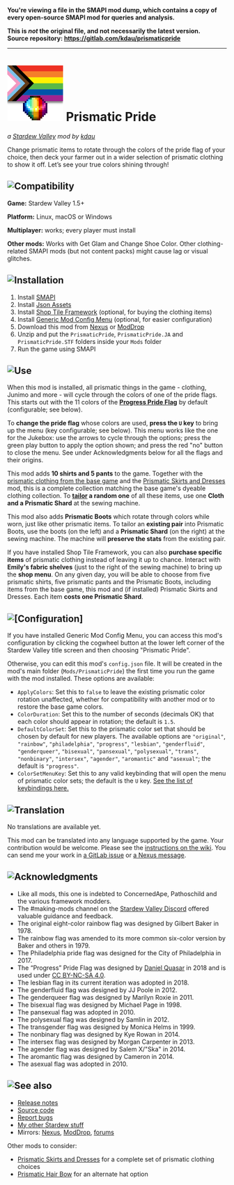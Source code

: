 **You're viewing a file in the SMAPI mod dump, which contains a copy of every open-source SMAPI mod
for queries and analysis.**

**This is _not_ the original file, and not necessarily the latest version.**  
**Source repository: https://gitlab.com/kdau/prismaticpride**

----

# ![[icon]](promo/icon.png) Prismatic Pride

*a [Stardew Valley](http://stardewvalley.net/) mod by [kdau](https://www.kdau.com)*

Change prismatic items to rotate through the colors of the pride flag of your choice, then deck your farmer out in a wider selection of prismatic clothing to show it off. Let’s see your true colors shining through!

## ![Compatibility](https://www.kdau.com/headers/compatibility.png)

**Game:** Stardew Valley 1.5+

**Platform:** Linux, macOS or Windows

**Multiplayer:** works; every player must install

**Other mods:** Works with Get Glam and Change Shoe Color. Other clothing-related SMAPI mods (but not content packs) might cause lag or visual glitches.

## ![Installation](https://www.kdau.com/headers/installation.png)

1. Install [SMAPI](https://smapi.io/)
1. Install [Json Assets](https://www.nexusmods.com/stardewvalley/mods/1720)
1. Install [Shop Tile Framework](https://www.nexusmods.com/stardewvalley/mods/5005) (optional, for buying the clothing items)
1. Install [Generic Mod Config Menu](https://www.nexusmods.com/stardewvalley/mods/5098) (optional, for easier configuration)
1. Download this mod from [Nexus](https://www.nexusmods.com/stardewvalley/mods/9019?tab=files) or [ModDrop](https://www.moddrop.com/stardew-valley/mods/978503-prismatic-pride)
1. Unzip and put the `PrismaticPride`, `PrismaticPride.JA` and `PrismaticPride.STF` folders inside your `Mods` folder
1. Run the game using SMAPI

## ![Use](https://www.kdau.com/headers/use.png)

When this mod is installed, all prismatic things in the game - clothing, Junimo and more - will cycle through the colors of one of the pride flags. This starts out with the 11 colors of the **[Progress Pride Flag](https://quasar.digital/progress-initiative/)** by default (configurable; see below).

To **change the pride flag** whose colors are used, **press the `U` key** to bring up the menu (key configurable; see below). This menu works like the one for the Jukebox: use the arrows to cycle through the options; press the green play button to apply the option shown; and press the red "no" button to close the menu. See under Acknowledgments below for all the flags and their origins.

This mod adds **10 shirts and 5 pants** to the game. Together with the [prismatic clothing from the base game](https://stardewvalleywiki.com/Prismatic_Shard#Tailoring) and the [Prismatic Skirts and Dresses](https://www.nexusmods.com/stardewvalley/mods/4719) mod, this is a complete collection matching the base game's dyeable clothing collection. To **[tailor](https://stardewvalleywiki.com/Tailoring) a random one** of all these items, use one **Cloth and a Prismatic Shard** at the sewing machine.

This mod also adds **Prismatic Boots** which rotate through colors while worn, just like other prismatic items. To tailor an **existing pair** into Prismatic Boots, use the boots (on the left) and a **Prismatic Shard** (on the right) at the sewing machine. The machine will **preserve the stats** from the existing pair.

If you have installed Shop Tile Framework, you can also **purchase specific items** of prismatic clothing instead of leaving it up to chance. Interact with **Emily's fabric shelves** (just to the right of the sewing machine) to bring up the **shop menu**. On any given day, you will be able to choose from five prismatic shirts, five prismatic pants and the Prismatic Boots, including items from the base game, this mod and (if installed) Prismatic Skirts and Dresses. Each item **costs one Prismatic Shard**.

## ![[Configuration]](https://www.kdau.com/headers/configuration.png)

If you have installed Generic Mod Config Menu, you can access this mod's configuration by clicking the cogwheel button at the lower left corner of the Stardew Valley title screen and then choosing "Prismatic Pride".

Otherwise, you can edit this mod's `config.json` file. It will be created in the mod's main folder (`Mods/PrismaticPride`) the first time you run the game with the mod installed. These options are available:

* `ApplyColors`: Set this to `false` to leave the existing prismatic color rotation unaffected, whether for compatibility with another mod or to restore the base game colors.
* `ColorDuration`: Set this to the number of seconds (decimals OK) that each color should appear in rotation; the default is `1.5`.
* `DefaultColorSet`: Set this to the prismatic color set that should be chosen by default for new players. The available options are `"original"`, `"rainbow"`, `"philadelphia"`, `"progress"`, `"lesbian"`, `"genderfluid"`, `"genderqueer"`, `"bisexual"`, `"pansexual"`, `"polysexual"`, `"trans"`, `"nonbinary"`, `"intersex"`, `"agender"`, `"aromantic"` and `"asexual"`; the default is `"progress"`.
* `ColorSetMenuKey`: Set this to any valid keybinding that will open the menu of prismatic color sets; the default is the `U` key. [See the list of keybindings here.](https://stardewvalleywiki.com/Modding:Player_Guide/Key_Bindings#Available_bindings)

## ![Translation](https://www.kdau.com/headers/translation.png)

No translations are available yet.

This mod can be translated into any language supported by the game. Your contribution would be welcome. Please see the [instructions on the wiki](https://stardewvalleywiki.com/Modding:Translations). You can send me your work in [a GitLab issue](https://gitlab.com/kdau/prismaticpride/-/issues) or [a Nexus message](https://www.nexusmods.com/stardewvalley/mods/9019?tab=posts).

## ![Acknowledgments](https://www.kdau.com/headers/acknowledgments.png)

* Like all mods, this one is indebted to ConcernedApe, Pathoschild and the various framework modders.
* The #making-mods channel on the [Stardew Valley Discord](https://discord.gg/StardewValley) offered valuable guidance and feedback.
* The original eight-color rainbow flag was designed by Gilbert Baker in 1978.
* The rainbow flag was amended to its more common six-color version by Baker and others in 1979.
* The Philadelphia pride flag was designed for the City of Philadelphia in 2017.
* The “Progress” Pride Flag was designed by [Daniel Quasar](https://quasar.digital/) in 2018 and is used under [CC BY-NC-SA 4.0](http://creativecommons.org/licenses/by-nc-sa/4.0/).
* The lesbian flag in its current iteration was adopted in 2018.
* The genderfluid flag was designed by JJ Poole in 2012.
* The genderqueer flag was designed by Marilyn Roxie in 2011.
* The bisexual flag was designed by Michael Page in 1998.
* The pansexual flag was adopted in 2010.
* The polysexual flag was designed by Samlin in 2012.
* The transgender flag was designed by Monica Helms in 1999.
* The nonbinary flag was designed by Kye Rowan in 2014.
* The intersex flag was designed by Morgan Carpenter in 2013.
* The agender flag was designed by Salem X/"Ska" in 2014.
* The aromantic flag was designed by Cameron in 2014.
* The asexual flag was adopted in 2010.

## ![See also](https://www.kdau.com/headers/see-also.png)

* [Release notes](doc/RELEASE-NOTES.md)
* [Source code](https://gitlab.com/kdau/prismaticpride)
* [Report bugs](https://gitlab.com/kdau/prismaticpride/-/issues)
* [My other Stardew stuff](https://www.kdau.com/stardew)
* Mirrors:
	[Nexus](https://www.nexusmods.com/stardewvalley/mods/9019),
	[ModDrop](https://www.moddrop.com/stardew-valley/mods/978503-prismatic-pride),
	[forums](https://forums.stardewvalley.net/resources/prismatic-pride.81/)

Other mods to consider:

* [Prismatic Skirts and Dresses](https://www.nexusmods.com/stardewvalley/mods/4719) for a complete set of prismatic clothing choices
* [Prismatic Hair Bow](https://www.nexusmods.com/stardewvalley/mods/8916) for an alternate hat option
